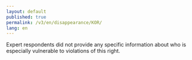 ```yaml
---
layout: default
published: true
permalink: /v3/en/disappearance/KOR/
lang: en
---
```


Expert respondents did not provide any specific information about who is especially vulnerable to violations of this right.
